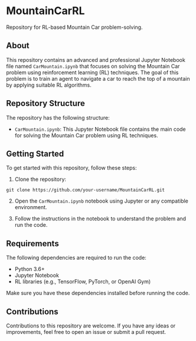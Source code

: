 # MountainCarRL

Repository for RL-based Mountain Car problem-solving.

## About

This repository contains an advanced and professional Jupyter Notebook file named `CarMountain.ipynb` that focuses on solving the Mountain Car problem using reinforcement learning (RL) techniques. The goal of this problem is to train an agent to navigate a car to reach the top of a mountain by applying suitable RL algorithms.

## Repository Structure

The repository has the following structure:

- `CarMountain.ipynb`: This Jupyter Notebook file contains the main code for solving the Mountain Car problem using RL techniques.

## Getting Started

To get started with this repository, follow these steps:

1. Clone the repository:
```
git clone https://github.com/your-username/MountainCarRL.git
```

2. Open the `CarMountain.ipynb` notebook using Jupyter or any compatible environment.

3. Follow the instructions in the notebook to understand the problem and run the code.

## Requirements

The following dependencies are required to run the code:

- Python 3.6+
- Jupyter Notebook
- RL libraries (e.g., TensorFlow, PyTorch, or OpenAI Gym)

Make sure you have these dependencies installed before running the code.

## Contributions

Contributions to this repository are welcome. If you have any ideas or improvements, feel free to open an issue or submit a pull request.
